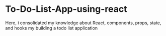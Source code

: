 # To-Do-List-App-using-react
Here, i consolidated my knowledge about React, components, props, state, and hooks my building a todo list application
